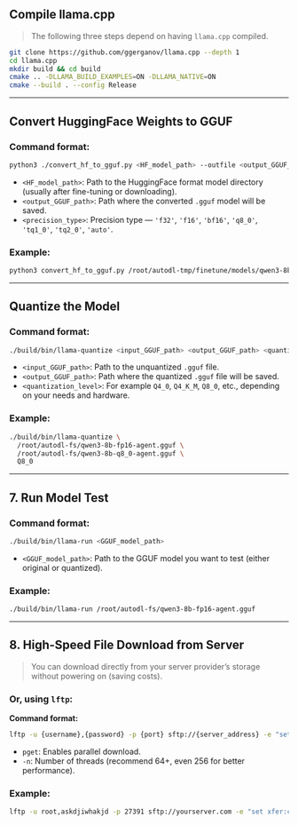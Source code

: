 ## Compile llama.cpp

> The following three steps depend on having `llama.cpp` compiled.

```bash
git clone https://github.com/ggerganov/llama.cpp --depth 1
cd llama.cpp
mkdir build && cd build
cmake .. -DLLAMA_BUILD_EXAMPLES=ON -DLLAMA_NATIVE=ON
cmake --build . --config Release
```

---

## Convert HuggingFace Weights to GGUF

### Command format:

```bash
python3 ./convert_hf_to_gguf.py <HF_model_path> --outfile <output_GGUF_path> --outtype <precision_type>
```

* `<HF_model_path>`: Path to the HuggingFace format model directory (usually after fine-tuning or downloading).
* `<output_GGUF_path>`: Path where the converted `.gguf` model will be saved.
* `<precision_type>`: Precision type — `'f32'`, `'f16'`, `'bf16'`, `'q8_0'`, `'tq1_0'`, `'tq2_0'`, `'auto'`.

### Example:

```bash
python3 convert_hf_to_gguf.py /root/autodl-tmp/finetune/models/qwen3-8b-qlora/merged --outfile /root/autodl-fs/qwen3-8b-fp16-agent.gguf --outtype f16
```

---

## Quantize the Model

### Command format:

```bash
./build/bin/llama-quantize <input_GGUF_path> <output_GGUF_path> <quantization_level>
```

* `<input_GGUF_path>`: Path to the unquantized `.gguf` file.
* `<output_GGUF_path>`: Path where the quantized `.gguf` file will be saved.
* `<quantization_level>`: For example `Q4_0`, `Q4_K_M`, `Q8_0`, etc., depending on your needs and hardware.

### Example:

```bash
./build/bin/llama-quantize \
  /root/autodl-fs/qwen3-8b-fp16-agent.gguf \
  /root/autodl-fs/qwen3-8b-q8_0-agent.gguf \
  Q8_0
```

---

## 7. Run Model Test

### Command format:

```bash
./build/bin/llama-run <GGUF_model_path>
```

* `<GGUF_model_path>`: Path to the GGUF model you want to test (either original or quantized).

### Example:

```bash
./build/bin/llama-run /root/autodl-fs/qwen3-8b-fp16-agent.gguf
```

---

## 8. High-Speed File Download from Server

> You can download directly from your server provider’s storage without powering on (saving costs).

### Or, using `lftp`:

**Command format:**

```bash
lftp -u {username},{password} -p {port} sftp://{server_address} -e "set xfer:clobber true; pget -n {threads} {server_file_path} -o {local_file_name_or_path}; bye"
```

* `pget`: Enables parallel download.
* `-n`: Number of threads (recommend 64+, even 256 for better performance).

### Example:

```bash
lftp -u root,askdjiwhakjd -p 27391 sftp://yourserver.com -e "set xfer:clobber true; pget -n 256 /root/autodl-fs/qwen3-8b-fp16-agent.gguf -o qwen3-8b-fp16-agent.gguf; bye"
```
